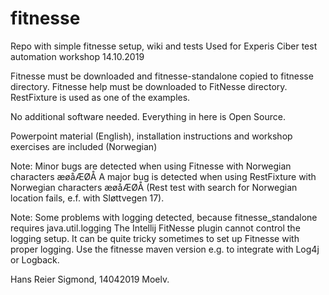 # fitnesse
Repo with simple fitnesse setup, wiki and tests
Used for Experis Ciber test automation workshop 14.10.2019

Fitnesse must be downloaded and fitnesse-standalone copied to fitnesse directory.
Fitnesse help must be downloaded to FitNesse directory.
RestFixture is used as one of the examples.

No additional software needed. 
Everything in here is Open Source.

Powerpoint material (English), installation instructions and workshop exercises are included (Norwegian)

Note:
Minor bugs are detected when using Fitnesse with Norwegian characters æøåÆØÅ
A major bug is detected when using RestFixture with Norwegian characters æøåÆØÅ
(Rest test with search for Norwegian location fails, e.f. with Sløttvegen 17).

Note:
Some problems with logging detected, because fitnesse_standalone requires java.util.logging
The Intellij FitNesse plugin cannot control the logging setup.
It can be quite tricky sometimes to set up Fitnesse with proper logging.
Use the fitnesse maven version e.g. to integrate with Log4j or Logback.

Hans Reier Sigmond, 14042019 Moelv.
